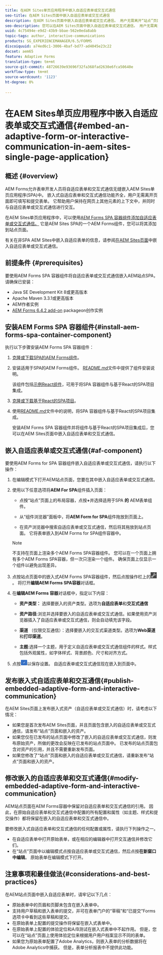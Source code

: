 ```yaml
---
title: 在AEM Sites单页应用程序中嵌入自适应表单或交互式通信
seo-title: 在AEM Sites页面中嵌入自适应表单或交互式通信
description: 在AEM Sites页面中嵌入自适应表单或交互式通信。 用户无需离开“站点”页面即可填写和提交表单。
seo-description: 您可以在AEM Sites页面中嵌入自适应表单或交互式通信。 用户无需离开“站点”页面即可填写和提交表单。
uuid: 4c75494e-e9d2-43b9-bbae-562e0eda8abb
topic-tags: author, interactive-communications
products: SG_EXPERIENCEMANAGER/6.5/FORMS
discoiquuid: a74ed6c1-3006-4baf-bd77-ad4045e23c22
docset: aem65
feature: Adaptive Forms
translation-type: tm+mt
source-git-commit: 48726639e93696f32fa368fad2630e6fca50640e
workflow-type: tm+mt
source-wordcount: '1123'
ht-degree: 0%

---
```



# 在AEM Sites单页应用程序中嵌入自适应表单或交互式通信{#embed-an-adaptive-form-or-interactive-communication-in-aem-sites-single-page-application}

## 概述 {#overview}

AEM Forms允许表单开发人员将自适应表单和交互式通信无缝嵌入AEM Sites单页应用程序(SPA)中。 嵌入式自适应表单和交互式通信功能齐全，用户无需离开页面即可填写和提交表单。 它帮助用户保持在网页上其他元素的上下文中，并同时与自适应表单或交互式通信进行交互。

在AEM Sites单页应用程序中，可以使用[AEM Forms SPA 容器组件](../../forms/using/embed-adaptive-form-aem-sites-spa.md#af-component)[添加自适应表单或交互式通信。](../../forms/using/embed-adaptive-form-aem-sites-spa.md#af-component) 它是AEM Sites SPA的一个AEM Forms组件，您可以将其添加到站点页面。

有关在非SPA AEM Sites中嵌入自适应表单的信息，请参阅[在AEM Sites页面](/help/forms/using/embed-adaptive-form-aem-sites.md)中嵌入自适应表单或交互式通信。

## 前提条件 {#prerequisites}

要使用AEM Forms SPA 容器组件将自适应表单或交互式通信嵌入AEM站点SPA，请确保已安装：

* Java SE Development Kit 8或更高版本
* Apache Maven 3.3.1或更高版本
* AEM作者实例
* [AEM Forms 6.4.2 add-on](https://helpx.adobe.com/cn/aem-forms/kb/aem-forms-releases.html)  packageon创作实例

## 安装AEM Forms SPA 容器组件{#install-aem-forms-spa-container-component}

执行以下步骤安装AEM Forms SPA 容器组件：

1. [克隆或下载SPA的AEM Forms组件](https://github.com/Adobe-Marketing-Cloud/aem-forms/tree/master/forms-spa)。
1. 安装适用于SPA的AEM Forms组件。 [README.md](https://github.com/Adobe-Marketing-Cloud/aem-forms/tree/master/forms-spa#aem-form-component)文件中提供了组件安装说明。

   该组件包括[示例React组件](https://github.com/Adobe-Marketing-Cloud/aem-forms/tree/master/forms-spa/react-component)，可用于将SPA 容器组件与基于React的SPA项目集成。

1. [克隆或下载基于React的SPA项目](https://github.com/adobe/aem-sample-we-retail-journal)。
1. 使用[README.md](https://github.com/Adobe-Marketing-Cloud/aem-forms/tree/master/forms-spa/react-component#aem-form-react-component-for-spa---editor)文件中的说明，将SPA 容器组件与基于React的SPA项目集成。

   安装AEM Forms SPA 容器组件并将组件与基于React的SPA项目集成后，您可以在AEM Sites页面中嵌入自适应表单和交互式通信。

## 嵌入自适应表单或交互式通信{#af-component}

要使用AEM Forms for SPA 容器组件嵌入自适应表单或交互式通信，请执行以下操作：

1. 在编辑模式下打开AEM站点页面，您要在其中嵌入自适应表单或交互式通信。
1. 使用以下任意选项将&#x200B;**AEM For SPA**&#x200B;组件插入页面：

   * 点按“站点”页面上的布局容器，点按&#x200B;**+**&#x200B;并选择适用于SPA **的** AEM表单组件。

   * 从“组件浏览器”面板中，将&#x200B;**AEM Form for SPA**&#x200B;组件拖放到页面上。
   * 在资产浏览器中搜索自适应表单或交互式通信，然后将其拖放到站点页面。 它将表单嵌入到AEM Forms for SPA组件容器中。

   >[!NOTE]
   >
   >不支持在页面上渲染多个AEM Forms SPA容器组件。 您可以在一个页面上拥有多个AEM Forms SPA容器，但一次只渲染一个组件。 确保页面上仅显示一个组件以避免出现差异。

1. 点按站点页面中的嵌入式AEM Forms SPA容器组件，然后点按操作栏上的![settings_icon](assets/settings_icon.png)。 将打开&#x200B;**编辑AEM Forms SPA容器**&#x200B;对话框。
1. 在&#x200B;**编辑AEM Forms 容器**&#x200B;对话框中，指定以下内容：

   * **资产类型：** 选择要嵌入的资产类型。选项为&#x200B;**自适应表单**&#x200B;和&#x200B;**交互式通信**

   * **资产路径**:浏览并选择要嵌入的自适应表单或交互式通信。如果使用资产浏览器插入了自适应表单或交互式通信，则会自动填充该字段。
   * **渠道** （仅限交互通信）：选择要嵌入的交互式渠道类型。选项为&#x200B;**Web渠道**&#x200B;和&#x200B;**打印渠道**。

   * **主题**:选择一个主题，用于定义自适应表单或交互式通信组件的样式。样式包括外观属性，如字体样式、背景颜色、尺寸和对齐方式。

1. 点按![done_icon](assets/done_icon.png)以保存设置。 自适应表单或交互式通信现在嵌入到页面中。

## 发布嵌入式自适应表单和交互通信{#publish-embedded-adaptive-form-and-interactive-communication}

在AEM Sites页面上发布嵌入式资产（自适应表单或交互式通信）时，请考虑以下情况：

* 如果您是首次发布AEM Sites页面，并且页面包含嵌入的自适应表单或交互式通信，请发布“站点”页面和嵌入的资产。
* 如果您仅在已发布的站点页面中修改了嵌入的自适应表单或交互式通信，则发布原始资产，所做的更改会反映在已发布的站点页面中。 已发布的站点页面包含对资产的引用，并且不需要重新发布页面。
* 如果您修改了“站点”页面和嵌入的自适应表单或交互式通信，请重新发布“站点”页面和嵌入的资产。

## 修改嵌入的自适应表单和交互式通信{#modify-embedded-adaptive-form-and-interactive-communication}

AEM站点页面在AEM Forms容器中保留对自适应表单和交互式通信的引用。 因此，在原始自适应表单和交互式通信中配置的所有配置和属性（如主题、样式和提交操作）都将保留在嵌入的自适应表单和交互式通信中。

要修改嵌入式自适应表单和交互式通信的任何配置或属性，请执行下列操作之一。

* 在自适应表单中打开原始表单，或在相应的编辑器中打开交互通信并修改它们。
* 在“站点”页面中以编辑模式点按自适应表单或交互式通信，然后点按&#x200B;**在新窗口中编辑**。 原始表单在编辑模式下打开。

## 注意事项和最佳做法{#considerations-and-best-practices}

在AEM站点页面中嵌入自适应表单时，请牢记以下几点：

* 原始表单中的页眉和页脚未包含在嵌入表单中。
* 支持用户草稿和嵌入表单的提交，并可在表单门户的“草稿”和“已提交”Forms选项卡中看到这些草稿和提交。
* 在原始表单上配置的提交操作将保留在嵌入式表单中。
* 在原始表单上配置的体验定位和A/B测试在嵌入式表单中不起作用。 但是，您可以在“站点”页面上使用体验定位来根据用户用户档案显示不同的表单。
* 如果您为原始表单配置了Adobe Analytics，则嵌入表单的分析数据将在Adobe Analytics中捕获。 但是，表单分析报表中不提供此功能。

